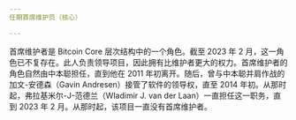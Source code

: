 ```yaml
---
任期首席维护员（核心）

---
```

首席维护者是 Bitcoin Core 层次结构中的一个角色。截至 2023 年 2 月，这一角色已不复存在。此人负责领导项目，因此拥有比维护者更大的权力。首席维护者的角色自然由中本聪担任，直到他在 2011 年初离开。随后，曾与中本聪并肩作战的加文-安德森（Gavin Andresen）接管了软件的领导权，直至 2014 年初。从那时起，弗拉基米尔-J-范德兰（Wladimir J. van der Laan）一直担任这一职务，直到 2023 年 2 月。从那时起，该项目一直没有首席维护者。
